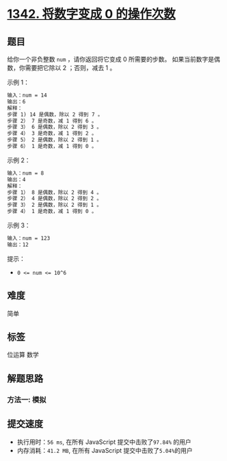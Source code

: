 # [1342. 将数字变成 0 的操作次数](https://leetcode-cn.com/problems/number-of-steps-to-reduce-a-number-to-zero/)

## 题目

给你一个非负整数 `num` ，请你返回将它变成 0 所需要的步数。 如果当前数字是偶数，你需要把它除以 2 ；否则，减去 1 。

示例 1：

```txt
输入：num = 14
输出：6
解释：
步骤 1) 14 是偶数，除以 2 得到 7 。
步骤 2） 7 是奇数，减 1 得到 6 。
步骤 3） 6 是偶数，除以 2 得到 3 。
步骤 4） 3 是奇数，减 1 得到 2 。
步骤 5） 2 是偶数，除以 2 得到 1 。
步骤 6） 1 是奇数，减 1 得到 0 。
```

示例 2：

```txt
输入：num = 8
输出：4
解释：
步骤 1） 8 是偶数，除以 2 得到 4 。
步骤 2） 4 是偶数，除以 2 得到 2 。
步骤 3） 2 是偶数，除以 2 得到 1 。
步骤 4） 1 是奇数，减 1 得到 0 。
```

示例 3：

```txt
输入：num = 123
输出：12
```

提示：

- `0 <= num <= 10^6`

## 难度

简单

## 标签

位运算 数学

## 解题思路

### 方法一: 模拟

## 提交速度

- 执行用时：`56 ms`, 在所有 JavaScript 提交中击败了`97.84%` 的用户
- 内存消耗：`41.2 MB`, 在所有 JavaScript 提交中击败了`5.04%`的用户
